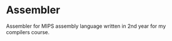 Assembler
=========

Assembler for MIPS assembly language written in 2nd year for my compilers course. 